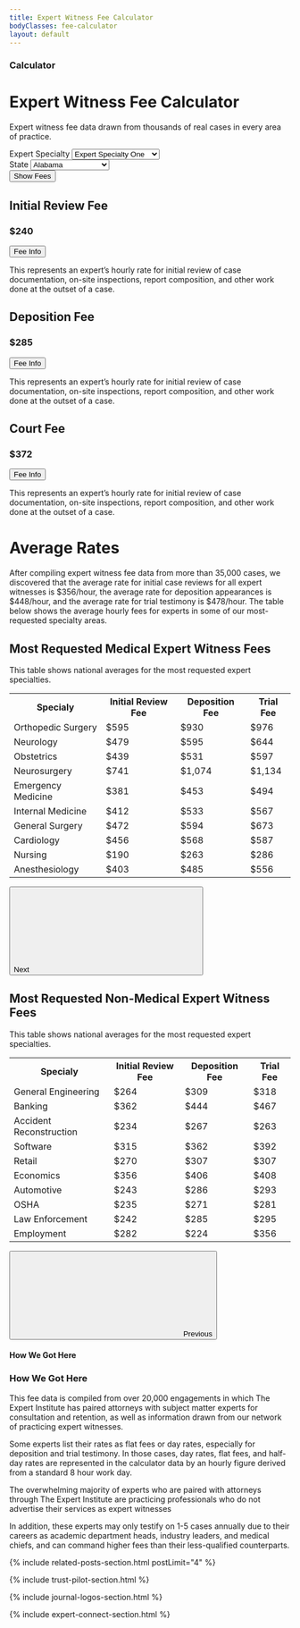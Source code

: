 ```yaml
---
title: Expert Witness Fee Calculator
bodyClasses: fee-calculator
layout: default
---
```


<div class="page-header centered">
    <div class="site-wrapper">
        <div class="header-text">
            <h3 class="subtitle">Calculator</h3>
            <h1 class="title">Expert Witness Fee Calculator</h1>
            <p>Expert witness fee data drawn from thousands of real cases in every area of practice.</p>
        </div>
    </div>
</div>

<div class="section padded-bottom filters-section">
    <div class="site-wrapper">
        <div class="small-wrapper">
            <form action="#" id="filters" class="-outlined">
                <div class="filters">
                    <div class="filter col-md-1-2">                
                        <div class="select-wrap">
                            <label for="expertSpecialty">Expert Specialty</label>
                            <select name="expertSpecialty" id="expertSpecialty">
                                <option value="expertSpecialtyOne">Expert Specialty One</option>
                                <option value="expertSpecialtyTwo">Expert Specialty Two</option>
                                <option value="expertSpecialtyThree">Expert Specialty Three</option>
                            </select>
                        </div>
                    </div>
                    <div class="filter col-md-1-2">                
                        <div class="select-wrap">
                            <label for="addressState">State</label>
                            <select id="addressState" name="addressState" required>
                                <option value="AL">Alabama</option>
                                    <option value="AK">Alaska</option>
                                    <option value="AZ">Arizona</option>
                                    <option value="AR">Arkansas</option>
                                    <option value="CA">California</option>
                                    <option value="CO">Colorado</option>
                                    <option value="CT">Connecticut</option>
                                    <option value="DE">Delaware</option>
                                    <option value="DC">District Of Columbia</option>
                                    <option value="FL">Florida</option>
                                    <option value="GA">Georgia</option>
                                    <option value="HI">Hawaii</option>
                                    <option value="ID">Idaho</option>
                                    <option value="IL">Illinois</option>
                                    <option value="IN">Indiana</option>
                                    <option value="IA">Iowa</option>
                                    <option value="KS">Kansas</option>
                                    <option value="KY">Kentucky</option>
                                    <option value="LA">Louisiana</option>
                                    <option value="ME">Maine</option>
                                    <option value="MD">Maryland</option>
                                    <option value="MA">Massachusetts</option>
                                    <option value="MI">Michigan</option>
                                    <option value="MN">Minnesota</option>
                                    <option value="MS">Mississippi</option>
                                    <option value="MO">Missouri</option>
                                    <option value="MT">Montana</option>
                                    <option value="NE">Nebraska</option>
                                    <option value="NV">Nevada</option>
                                    <option value="NH">New Hampshire</option>
                                    <option value="NJ">New Jersey</option>
                                    <option value="NM">New Mexico</option>
                                    <option value="NY">New York</option>
                                    <option value="NC">North Carolina</option>
                                    <option value="ND">North Dakota</option>
                                    <option value="OH">Ohio</option>
                                    <option value="OK">Oklahoma</option>
                                    <option value="OR">Oregon</option>
                                    <option value="PA">Pennsylvania</option>
                                    <option value="RI">Rhode Island</option>
                                    <option value="SC">South Carolina</option>
                                    <option value="SD">South Dakota</option>
                                    <option value="TN">Tennessee</option>
                                    <option value="TX">Texas</option>
                                    <option value="UT">Utah</option>
                                    <option value="VT">Vermont</option>
                                    <option value="VA">Virginia</option>
                                    <option value="WA">Washington</option>
                                    <option value="WV">West Virginia</option>
                                    <option value="WI">Wisconsin</option>
                                    <option value="WY">Wyoming</option>
                            </select>
                        </div>
                    </div>
                </div>
                <div class="align-center"><button type="submit" class="submit button">Show Fees</button></div>
            </form>
        </div>
    </div>
</div>

<div class="section fee-calculator-section padded-lg">
    <div class="site-wrapper">
        <div class="grid spaced">
            <div class="fee col-md-1-2 col-nav-1-3">
                <div class="-inner">                
                    <h2 class="fee-title">Initial Review Fee</h2>
                    <h3 class="fee-price">$240</h3>
                    <div class="accordion">
                        <button class="accordion-toggle">Fee Info</button>
                        <p class="accordion-content">This represents an expert’s hourly rate for initial review of case documentation, on-site inspections, report composition, and other work done at the outset of a case.</p>
                    </div>
                </div>
            </div>
            <div class="fee col-md-1-2 col-nav-1-3">
                <div class="-inner">                
                    <h2 class="fee-title">Deposition Fee</h2>
                    <h3 class="fee-price">$285</h3>
                    <div class="accordion">
                        <button class="accordion-toggle">Fee Info</button>
                        <p class="accordion-content">This represents an expert’s hourly rate for initial review of case documentation, on-site inspections, report composition, and other work done at the outset of a case.</p>
                    </div>
                </div>
            </div>
            <div class="fee col-md-1-2 col-nav-1-3">
                <div class="-inner">                
                    <h2 class="fee-title">Court Fee</h2>
                    <h3 class="fee-price">$372</h3>
                    <div class="accordion">
                        <button class="accordion-toggle">Fee Info</button>
                        <p class="accordion-content">This represents an expert’s hourly rate for initial review of case documentation, on-site inspections, report composition, and other work done at the outset of a case.</p>
                    </div>
                </div>
            </div>
        </div>
    </div>
</div>

<div class="showcase-section -top section parallax-image-container -gray-light">
    <div class="section-background parallax-image" style="background-image:url('/dist/images/fee-calculator-showcase1.jpg');"></div>
    <div class="-inner grid">
        <div class="section-content">        
            <h1 class="section-title animate-in">Average Rates</h1>
            <p class="animate-in">After compiling expert witness fee data from more than 35,000 cases, we discovered that the average rate for initial case reviews for all expert witnesses is $356/hour, the average rate for deposition appearances is $448/hour, and the average rate for trial testimony is $478/hour. The table below shows the average hourly fees for experts in some of our most-requested specialty areas.</p>
        </div>
    </div>
</div>

<div id="most-request-witness-fees" class="section most-requested-fees-section padded-top-lg">
    <div class="site-wrapper">
        <div class="most-requested-fees-carousel">
            <div class="carousel-status"></div>
            <div class="carousel-item">
                <div class="slide-text">                
                    <h2>Most Requested Medical Expert Witness Fees</h2>
                    <p>This table shows national averages for the most requested expert specialties.</p>
                </div>
                <div class="table-container">
                    <div class="table-overflow">
                        <table>
                            <tr>
                                <th>Specialy</th>
                                <th>Initial Review Fee</th>
                                <th>Deposition Fee</th>
                                <th>Trial Fee</th>
                            </tr>
                            <tr>
                                <td>Orthopedic Surgery</td>
                                <td>$595</td>
                                <td>$930</td>
                                <td>$976</td>
                            </tr>
                            <tr>
                                <td>Neurology</td>
                                <td>$479</td>
                                <td>$595</td>
                                <td>$644</td>
                            </tr>
                            <tr>
                                <td>Obstetrics</td>
                                <td>$439</td>
                                <td>$531</td>
                                <td>$597</td>
                            </tr>
                            <tr>
                                <td>Neurosurgery</td>
                                <td>$741</td>
                                <td>$1,074</td>
                                <td>$1,134</td>
                            </tr>
                            <tr>
                                <td>Emergency Medicine</td>
                                <td>$381</td>
                                <td>$453</td>
                                <td>$494</td>
                            </tr>
                            <tr>
                                <td>Internal Medicine</td>
                                <td>$412</td>
                                <td>$533</td>
                                <td>$567</td>
                            </tr>
                            <tr>
                                <td>General Surgery</td>
                                <td>$472</td>
                                <td>$594</td>
                                <td>$673</td>
                            </tr>
                            <tr>
                                <td>Cardiology</td>
                                <td>$456</td>
                                <td>$568</td>
                                <td>$587</td>
                            </tr>
                            <tr>
                                <td>Nursing</td>
                                <td>$190</td>
                                <td>$263</td>
                                <td>$286</td>
                            </tr>
                            <tr>
                                <td>Anesthesiology</td>
                                <td>$403</td>
                                <td>$485</td>
                                <td>$556</td>
                            </tr>
                        </table>
                    </div>                
                </div>
                <p class="slide-cta">
                    <button class="carousel-next button">Next <svg class="button-icon -right icon-arrow-right" aria-hidden="true" role="presentation"><use xlink:href="#icon-arrow-right"/></svg></button>
                </p>
            </div>
            <div class="carousel-item">
                <div class="slide-text">                
                    <h2>Most Requested Non-Medical Expert Witness Fees</h2>
                    <p>This table shows national averages for the most requested expert specialties.</p>
                </div>
                <div class="table-container">
                    <div class="table-overflow">
                        <table>
                            <tr>
                                <th>Specialy</th>
                                <th>Initial Review Fee</th>
                                <th>Deposition Fee</th>
                                <th>Trial Fee</th>
                            </tr>
                            <tr>
                                <td>General Engineering</td>
                                <td>$264</td>
                                <td>$309</td>
                                <td>$318</td>
                            </tr>
                            <tr>
                                <td>Banking</td>
                                <td>$362</td>
                                <td>$444</td>
                                <td>$467</td>
                            </tr>
                            <tr>
                                <td>Accident Reconstruction</td>
                                <td>$234</td>
                                <td>$267</td>
                                <td>$263</td>
                            </tr>
                            <tr>
                                <td>Software</td>
                                <td>$315</td>
                                <td>$362</td>
                                <td>$392</td>
                            </tr>
                            <tr>
                                <td>Retail</td>
                                <td>$270</td>
                                <td>$307</td>
                                <td>$307</td>
                            </tr>
                            <tr>
                                <td>Economics</td>
                                <td>$356</td>
                                <td>$406</td>
                                <td>$408</td>
                            </tr>
                            <tr>
                                <td>Automotive</td>
                                <td>$243</td>
                                <td>$286</td>
                                <td>$293</td>
                            </tr>
                            <tr>
                                <td>OSHA</td>
                                <td>$235</td>
                                <td>$271</td>
                                <td>$281</td>
                            </tr>
                            <tr>
                                <td>Law Enforcement</td>
                                <td>$242</td>
                                <td>$285</td>
                                <td>$295</td>
                            </tr>
                            <tr>
                                <td>Employment</td>
                                <td>$282</td>
                                <td>$224</td>
                                <td>$356</td>
                            </tr>
                        </table>
                    </div>
                </div>
                <p class="slide-cta">
                    <button class="carousel-previous button"><svg class="button-icon -left icon-arrow-left" aria-hidden="true" role="presentation"><use xlink:href="#icon-arrow-left"/></svg> Previous</button>
                </p>
            </div>
        </div>
    </div>
</div>

<div class="section padded-top-lg centered-text-section">
    <div class="site-wrapper">
        <h4 class="section-label">How We Got Here</h4>
        <div class="section-content">
            <h3 class="section-title animate-in">How We Got Here</h3>
            <div class="section-text">
                <p class="animate-in">This fee data is compiled from over 20,000 engagements in which The Expert Institute has paired attorneys with subject matter experts for consultation and retention, as well as information drawn from our network of practicing expert witnesses.</p>
                <p class="animate-in">Some experts list their rates as flat fees or day rates, especially for deposition and trial testimony. In those cases, day rates, flat fees, and half-day rates are represented in the calculator data by an hourly figure derived from a standard 8 hour work day.</p>
                <p class="pullquote animate-in">The overwhelming majority of experts who are paired with attorneys through The Expert Institute are practicing professionals who do not advertise their services as expert witnesses</p>
                <p class="animate-in">In addition, these experts may only testify on 1-5 cases annually due to their careers as academic department heads, industry leaders, and medical chiefs, and can command higher fees than their less-qualified counterparts.</p>
            </div>
        </div>
    </div>
</div>

{% include related-posts-section.html postLimit="4" %}

{% include trust-pilot-section.html %}

{% include journal-logos-section.html %}

{% include expert-connect-section.html %}